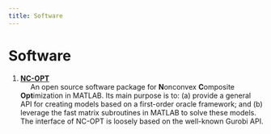 ```yaml
---
title: Software
---
```


# Software #


1. [**NC-OPT**](https://nc-opt.readthedocs.io/en/latest/index.html)  
&nbsp;&nbsp;&nbsp;&nbsp; An open source software package for **N**onconvex **C**omposite **Opt**imization in MATLAB. Its main purpose is to: (a) provide a general API for creating models based on a first-order oracle framework; and (b) leverage the fast matrix subroutines in MATLAB to solve these models. The interface of NC-OPT is loosely based on the well-known Gurobi API.